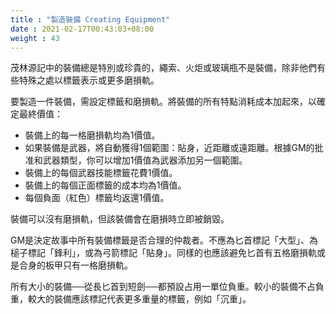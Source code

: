 ```yaml
---
title : "製造裝備 Creating Equipment"
date : 2021-02-17T00:43:03+08:00
weight : 43
---
```


茂林源記中的裝備總是特別或珍貴的，繩索、火炬或玻璃瓶不是裝備，除非他們有些特殊之處以標籤表示或更多磨損軌。

要製造一件裝備，需設定標籤和磨損軌。將裝備的所有特點消耗成本加起來，以確定最終價值：
- 裝備上的每一格磨損軌均為1價值。
- 如果裝備是武器，將自動獲得1個範圍：貼身，近距離或遠距離。根據GM的批准和武器類型，你可以增加1價值為武器添加另一個範圍。
- 裝備上的每個武器技能標籤花費1價值。
- 裝備上的每個正面標籤的成本均為1價值。
- 每個負面（紅色）標籤均返還1價值。

裝備可以沒有磨損軌，但該裝備會在磨損時立即被銷毀。

GM是決定故事中所有裝備標籤是否合理的仲裁者。不應為匕首標記「大型」、為槌子標記「鋒利」，或為弓箭標記「貼身」。同樣的也應該避免匕首有五格磨損軌或是合身的板甲只有一格磨損軌。

所有大小的裝備──從長匕首到短劍──都預設占用一單位負重。較小的裝備不占負重，較大的裝備應該標記代表更多重量的標籤，例如「沉重」。
